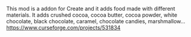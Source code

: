 This mod is a addon for Create and it adds food made with different materials. It adds crushed cocoa, cocoa butter, cocoa powder, white chocolate, black chocolate, caramel, chocolate candies, marshmallow...
https://www.curseforge.com/projects/531834